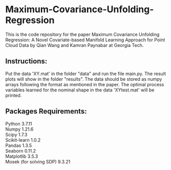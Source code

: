 # Maximum-Covariance-Unfolding-Regression

This is the code repository for the paper Maximum Covariance Unfolding Regression: A Novel Covariate-based Manifold Learning Approach for Point Cloud Data by Qian Wang and Kamran Paynabar at Georgia Tech.

## Instructions:

Put the data 'XY.mat' in the folder "data" and run the file main.py. The result plots will show in the folder "results". The data should be stored as numpy arrays following the format as mentioned in the paper. The optimal process variables learned for the nominal shape in the data 'XYtest.mat' will be printed.

## Packages Requirements:
Python 3.7.11  
Numpy 1.21.6  
Scipy 1.7.3  
Scikit-learn 1.0.2  
Pandas 1.3.5  
Seaborn 0.11.2  
Matplotlib 3.5.3  
Mosek (for solving SDP) 9.3.21  
